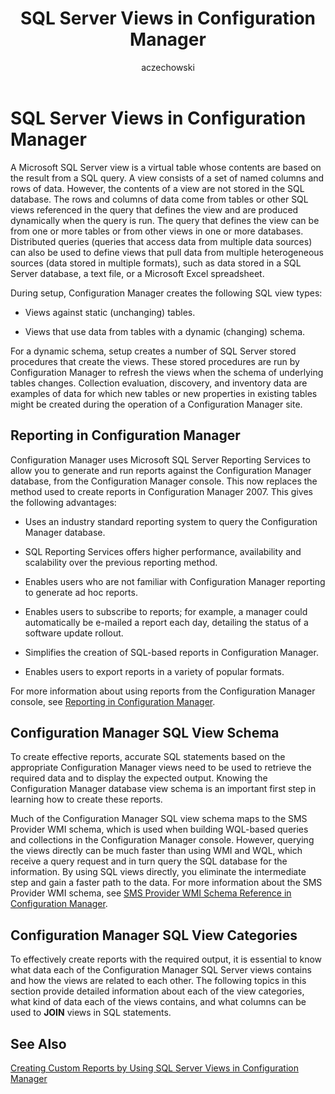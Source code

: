 ﻿---
title: SQL Server Views in Configuration Manager
TOCTitle: SQL Server Views in Configuration Manager
ms:assetid: 9e955713-be09-4769-9c61-e741fdbf4d12
ms:mtpsurl: https://technet.microsoft.com/en-us/library/Dn581978(v=TechNet.10)
ms:contentKeyID: 60772078
ms.prod: "configuration-manager"
ms.topic: conceptual
author: aczechowski
ms.author: aaroncz
manager: dougeby
ms.date: 04/15/2019
mtps_version: v=TechNet.10
---

# SQL Server Views in Configuration Manager

A Microsoft SQL Server view is a virtual table whose contents are based on the result from a SQL query. A view consists of a set of named columns and rows of data. However, the contents of a view are not stored in the SQL database. The rows and columns of data come from tables or other SQL views referenced in the query that defines the view and are produced dynamically when the query is run. The query that defines the view can be from one or more tables or from other views in one or more databases. Distributed queries (queries that access data from multiple data sources) can also be used to define views that pull data from multiple heterogeneous sources (data stored in multiple formats), such as data stored in a SQL Server database, a text file, or a Microsoft Excel spreadsheet.

During setup, Configuration Manager creates the following SQL view types:

- Views against static (unchanging) tables.

- Views that use data from tables with a dynamic (changing) schema.

For a dynamic schema, setup creates a number of SQL Server stored procedures that create the views. These stored procedures are run by Configuration Manager to refresh the views when the schema of underlying tables changes. Collection evaluation, discovery, and inventory data are examples of data for which new tables or new properties in existing tables might be created during the operation of a Configuration Manager site.

## Reporting in Configuration Manager

Configuration Manager uses Microsoft SQL Server Reporting Services to allow you to generate and run reports against the Configuration Manager database, from the Configuration Manager console. This now replaces the method used to create reports in Configuration Manager 2007. This gives the following advantages:

- Uses an industry standard reporting system to query the Configuration Manager database.

- SQL Reporting Services offers higher performance, availability and scalability over the previous reporting method.

- Enables users who are not familiar with Configuration Manager reporting to generate ad hoc reports.

- Enables users to subscribe to reports; for example, a manager could automatically be e-mailed a report each day, detailing the status of a software update rollout.

- Simplifies the creation of SQL-based reports in Configuration Manager.

- Enables users to export reports in a variety of popular formats.

For more information about using reports from the Configuration Manager console, see [Reporting in Configuration Manager](/sccm/core/servers/manage/reporting).

## Configuration Manager SQL View Schema

To create effective reports, accurate SQL statements based on the appropriate Configuration Manager views need to be used to retrieve the required data and to display the expected output. Knowing the Configuration Manager database view schema is an important first step in learning how to create these reports.

Much of the Configuration Manager SQL view schema maps to the SMS Provider WMI schema, which is used when building WQL-based queries and collections in the Configuration Manager console. However, querying the views directly can be much faster than using WMI and WQL, which receive a query request and in turn query the SQL database for the information. By using SQL views directly, you eliminate the intermediate step and gain a faster path to the data. For more information about the SMS Provider WMI schema, see [SMS Provider WMI Schema Reference in Configuration Manager](sms-provider-wmi-schema-reference-configuration-manager.md).

## Configuration Manager SQL View Categories

To effectively create reports with the required output, it is essential to know what data each of the Configuration Manager SQL Server views contains and how the views are related to each other. The following topics in this section provide detailed information about each of the view categories, what kind of data each of the views contains, and what columns can be used to **JOIN** views in SQL statements.

## See Also

[Creating Custom Reports by Using SQL Server Views in Configuration Manager](creating-custom-reports-using-sql-server-views.md)  
